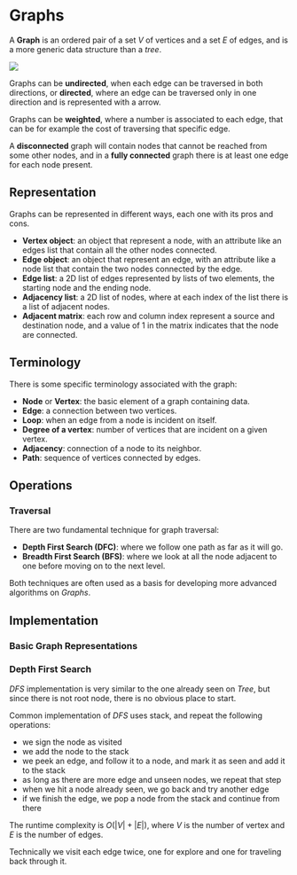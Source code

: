 # Graphs

A **Graph** is an ordered pair of a set $V$ of vertices and a set $E$ of edges, and is a more generic data structure than a _tree_.

<img src='https://g.gravizo.com/svg?
  digraph G {
    rankdir=LR;
    A -> B -> E -> D -> C -> A;
    C -> B;
  }
'/>

Graphs can be **undirected**, when each edge can be traversed in both directions, or **directed**, where an edge can be traversed only in one direction and is represented with a arrow.

Graphs can be **weighted**, where a number is associated to each edge, that can be for example the cost of traversing that specific edge.

A **disconnected** graph will contain nodes that cannot be reached from some other nodes, and in a **fully connected** graph there is at least one edge for each node present.

## Representation

Graphs can be represented in different ways, each one with its pros and cons.

- **Vertex object**: an object that represent a node, with an attribute like an edges list that contain all the other nodes connected.
- **Edge object**: an object that represent an edge, with an attribute like a node list that contain the two nodes connected by the edge.
- **Edge list**: a 2D list of edges represented by lists of two elements, the starting node and the ending node.
- **Adjacency list**: a 2D list of nodes, where at each index of the list there is a list of adjacent nodes.
- **Adjacent matrix**: each row and column index represent a source and destination node, and a value of 1 in the matrix indicates that the node are connected.

## Terminology

There is some specific terminology associated with the graph:

- **Node** or **Vertex**: the basic element of a graph containing data.
- **Edge**: a connection between two vertices.
- **Loop**: when an edge from a node is incident on itself.
- **Degree of a vertex**: number of vertices that are incident on a given vertex.
- **Adjacency**: connection of a node to its neighbor.
- **Path**: sequence of vertices connected by edges.

## Operations

### Traversal

There are two fundamental technique for graph traversal:

- **Depth First Search (DFC)**: where we follow one path as far as it will go.
- **Breadth First Search (BFS)**: where we look at all the node adjacent to one before moving on to the next level.

Both techniques are often used as a basis for developing more advanced algorithms on _Graphs_.

## Implementation

### Basic Graph Representations

### Depth First Search

_DFS_ implementation is very similar to the one already seen on _Tree_, but since there is not root node, there is no obvious place to start.

Common implementation of _DFS_ uses stack, and repeat the following operations:

- we sign the node as visited
- we add the node to the stack
- we peek an edge, and follow it to a node, and mark it as seen and add it to the stack
- as long as there are more edge and unseen nodes, we repeat that step
- when we hit a node already seen, we go back and try another edge
- if we finish the edge, we pop a node from the stack and continue from there

The runtime complexity is $O(|V| + |E|)$, where $V$ is the number of vertex and $E$ is the number of edges.

Technically we visit each edge twice, one for explore and one for traveling back through it.
